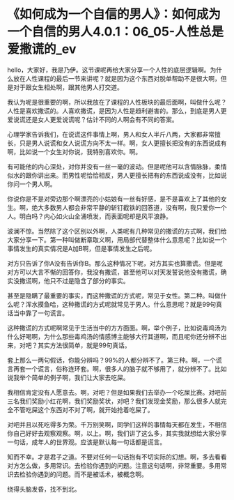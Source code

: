 # 《如何成为一个自信的男人》：如何成为一个自信的男人4.0.1：06_05-人性总是爱撒谎的_ev

hello，大家好，我是乃伊。这节课呢再给大家分享一个人性的底层逻辑啊。为什么放在人性课程的最后一节来讲呢？就是因为这个东西对脱单帮助不是很大啊，但是对于跟女生相处啊，跟其他男人打交道。

我认为呢是很重要的啊，所以我放在了课程的人性板块的最后面啊，叫做什么呢？人性是喜欢撒谎的。人喜欢撒谎，是因为人性是趋利避害的。那么，到底是男人更爱说谎还是女人更爱说谎呢？估计不同的人啊会有不同的答案。

心理学家告诉我们，在说谎这件事情上啊，男人和女人半斤八两，大家都非常擅长，只是男人说谎和女人说谎方向不太一样。啊，女人更擅长把没有的东西说成有啊，比如说一个女生对你说，我特别喜欢你。啊。

有可能他的内心深处，对你并没有一丝一毫的波动。但是呢他可以含情脉脉，柔情似水的跟你讲出来。而男性呢恰恰相反，男人更擅长把有的东西说成没有，比如说你问一个男人啊。

你说你是不是对旁边那个啊漂亮的小姑娘有一丝有好感，是不是喜欢上了其他的女生。啊，绝大多数男人都会非常平静的斩钉截铁的回答道，没有啊，我只爱你一个人。明白吗？内心如火山全涌喷发，而表面呢却是风平浪静。

波澜不惊。当然除了这个区别以外啊，人类呢有几种常见的撒谎的方式啊，我们给大家分享一下。第一种叫做断章取义啊，用局部代替整体什么意思呢？比如说一个事情发生的真实情况是A加B啊，但是事情发生之后呢。

对方只告诉了你A没有告诉你B。那么这种情况下呢，对方其实也算撒谎。但是呢对方可以大言不惭的回答你，我没有撒谎，甚至他可以对天发誓说他没有撒谎，确实没撒谎啊，他只不过是隐含了部分的事实。

甚至是隐瞒了最重要的事实，而这种撒谎的方式呢，常见于女性。第二种。叫做什么呢？浑水摸鱼哈，这种撒谎的方式呢就常见于男人。什么意思呢？就是99句真话当中靠了一句谎言。

这种撒谎的方式呢啊常见于生活当中的方方面面。啊，举个例子，比如说毒鸡汤为什么好喝啊，为什么那些毒鸡汤的情感博主能够大行其道啊，而且呢你还分辨不出来，对吧？其实方法很简单，就是99句真话。

套上那么一两句假话，你能分辨吗？99%的人都分辨不了。第三种。啊，一个谎言再套一个谎言，俗称连环套。啊，很多人的脑子就不够用了，就分辨不了。比如说我举个简单的例子啊，我们让大家去吃屎。

我相信肯定没有人愿意去。啊，对吧？但是如果我们去举办一个吃屎比赛。对吧前三名我们奖励小红花啊，我们奖励奖状，对吧？我们发现金奖励，那么很多人就完全不管吃屎这个东西对不对了啊，就开始抢着吃屎了。

对吧并且以死吃得多为荣。千万别笑啊，同学们这样的事情每天都在发生，不相信你自己好好去观察观察。啊，以上。啊，我们讲了这么多，其实我就想给大家分享一句话，成年人的世界观。应该是默认每一句话都是谎言。

知而不幸。才是君子之道。不要对任何一句话抱有不切实际的幻想。啊，多去看看对方怎么做，多用常识。去检验你遇到的问题。注意这句话啊，非常重要。多用常识去检验你遇到的问题。而不是被话术，被概念啊。

绕得头脑发昏，找不到北。